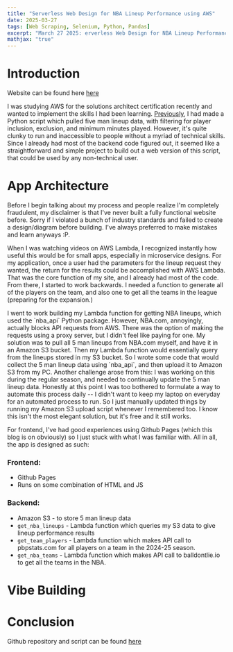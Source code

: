 ```yaml
---
title: "Serverless Web Design for NBA Lineup Performance using AWS"
date: 2025-03-27
tags: [Web Scraping, Selenium, Python, Pandas]
excerpt: "March 27 2025: erverless Web Design for NBA Lineup Performance using AWS"
mathjax: "true"
---
```


# Introduction 

<p>
Website can be found here <a href="https://nba-lineup-finder.github.io/">here</a>
</p>

<p>
I was studying AWS for the solutions architect certification recently and wanted to implement the skills I had been learning. 
<a href="https://jeremylu43.github.io/nba_lineup_scraper/">Previously</a>, I had made a Python script which pulled five man lineup data,
with filtering for player inclusion, exclusion, and minimum minutes played. However, it's quite clunky to run and inaccessible to people
without a myriad of technical skills. Since I already had most of the backend code figured out, it seemed like a straightforward and simple
project to build out a web version of this script, that could be used by any non-technical user.
</p>


# App Architecture

<p>
Before I begin talking about my process and people realize I'm completely fraudulent, my disclaimer is that I've never built a fully functional website before.
Sorry if I violated a bunch of industry standards and failed to create a design/diagram before building. I've always preferred to make mistakes and learn anyways :P.
</p>

<p>
When I was watching videos on AWS Lambda, I recognized instantly how useful this would be for small apps, especially in microservice designs. 
For my application, once a user had the parameters for the lineup request they wanted, the return for the results could be accomplished with AWS Lambda. That was
the core function of my site, and I already had most of the code. From there, I started to work backwards. 
I needed a function to generate all of the players on the team, and also one to get all the teams in the league (preparing for the expansion.)
</p>

<p>
I went to work building my Lambda function for getting NBA lineups, which used the `nba_api` Python package. 
However, NBA.com, annoyingly, actually blocks API requests from AWS. There was the option of making the requests using a proxy server, but I didn't feel like
paying for one. My solution was to pull all 5 man lineups from NBA.com myself, and have it in an Amazon S3 bucket. Then my Lambda function would
essentially query from the lineups stored in my S3 bucket. So I wrote some code that would collect the 5 man lineup data using `nba_api`, and then upload
it to Amazon S3 from my PC. Another challenge arose from this: I was working on this during the regular season, and needed
to continually update the 5 man lineup data. Honestly at this point I was too bothered to formulate a way to automate this process daily -- I didn't want to 
keep my laptop on everyday for an automated process to run. So I just manually updated things by running my Amazon S3 upload script whenever I remembered too.
I know this isn't the most elegant solution, but it's free and it still works.
</p>

<p>
For frontend, I've had good experiences using Github Pages (which this blog is on obviously) so I just stuck with what I was familiar with. All in all, the app
is designed as such:

### Frontend:
* Github Pages
* Runs on some combination of HTML and JS

### Backend:
* Amazon S3 - to store 5 man lineup data
* `get_nba_lineups` - Lambda function which queries my S3 data to give lineup performance results
* `get_team_players` - Lambda function which makes API call to pbpstats.com for all players on a team in the 2024-25 season.
* `get_nba_teams` - Lambda function which makes API call to balldontlie.io to get all the teams in the NBA.
</p>

# Vibe Building

# Conclusion

<p>
Github repository and script can be found <a href="https://github.com/jeremylu43/Insider_WebScraping">here</a>
</p>
